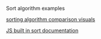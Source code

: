Sort algorithm examples 

[sorting algorithm comparison visuals](https://www.toptal.com/developers/sorting-algorithms)


[JS built in sort documentation](https://www.toptal.com/developers/sorting-algorithms)